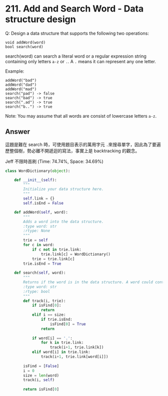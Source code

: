 # 211. Add and Search Word - Data structure design
Q: Design a data structure that supports the following two operations:
```
void addWord(word)
bool search(word)
```
search(word) can search a literal word or a regular expression string containing only letters `a-z` or `.`. A `.` means it can represent any one letter.

Example:
```
addWord("bad")
addWord("dad")
addWord("mad")
search("pad") -> false
search("bad") -> true
search(".ad") -> true
search("b..") -> true
```
Note:
You may assume that all words are consist of lowercase letters `a-z`.

## Answer
這題是難在 search 時，可使用題目表示的萬用字元 `.`來搜尋單字，因此為了要遍歷整個樹，勢必離不開遞迴的寫法，事實上是 backtracking 的觀念。 

Jeff 不限時首刷 (Time: 74.74%, Space: 34.69%)
```python
class WordDictionary(object):

    def __init__(self):
        """
        Initialize your data structure here.
        """
        self.link = {}
        self.isEnd = False

    def addWord(self, word):
        """
        Adds a word into the data structure.
        :type word: str
        :rtype: None
        """
        trie = self
        for c in word:
            if c not in trie.link:
                trie.link[c] = WordDictionary()
            trie = trie.link[c]
        trie.isEnd = True
        
    def search(self, word):
        """
        Returns if the word is in the data structure. A word could contain the dot character '.' to represent any one letter.
        :type word: str
        :rtype: bool
        """
        def track(i, trie):
            if isFind[0]:
                return
            elif i == size:
                if trie.isEnd:
                    isFind[0] = True
                return
            
            if word[i] == '.':
                for k in trie.link:
                    track(i+1, trie.link[k])
            elif word[i] in trie.link:
                track(i+1, trie.link[word[i]])    
            
        isFind = [False]
        i = 0
        size = len(word)
        track(i, self)
        
        return isFind[0]
```